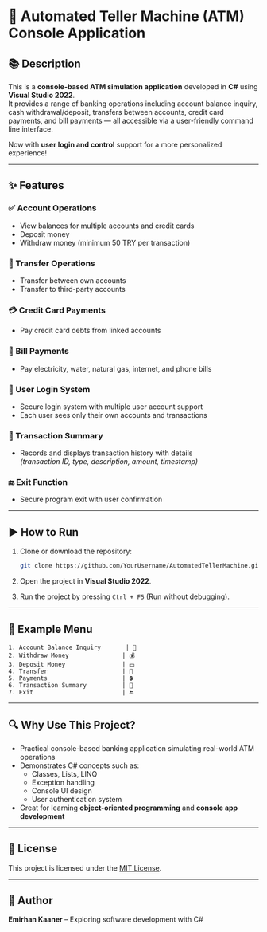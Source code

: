 
# 🏧 Automated Teller Machine (ATM) Console Application

## 📚 Description

This is a **console-based ATM simulation application** developed in **C#** using **Visual Studio 2022**.  
It provides a range of banking operations including account balance inquiry, cash withdrawal/deposit, transfers between accounts, credit card payments, and bill payments — all accessible via a user-friendly command line interface.

Now with **user login and control** support for a more personalized experience!

---

## ✨ Features

### ✅ Account Operations
- View balances for multiple accounts and credit cards  
- Deposit money  
- Withdraw money (minimum 50 TRY per transaction)  

### 🔄 Transfer Operations
- Transfer between own accounts  
- Transfer to third-party accounts  

### 💳 Credit Card Payments
- Pay credit card debts from linked accounts  

### 🧾 Bill Payments
- Pay electricity, water, natural gas, internet, and phone bills  

### 👤 User Login System
- Secure login system with multiple user account support  
- Each user sees only their own accounts and transactions  

### 📜 Transaction Summary
- Records and displays transaction history with details  
  _(transaction ID, type, description, amount, timestamp)_

### 🔚 Exit Function
- Secure program exit with user confirmation  

---

## ▶️ How to Run

1. Clone or download the repository:

   ```bash
   git clone https://github.com/YourUsername/AutomatedTellerMachine.git
   ```

2. Open the project in **Visual Studio 2022**.

3. Run the project by pressing `Ctrl + F5` (Run without debugging).

---

## 🧪 Example Menu

```
1. Account Balance Inquiry       | 🔎  
2. Withdraw Money               | 💰  
3. Deposit Money                | 💵  
4. Transfer                     | 💸  
5. Payments                     | 💲  
6. Transaction Summary          | 📜  
7. Exit                         | 🔚  
```

---

## 🔍 Why Use This Project?

- Practical console-based banking application simulating real-world ATM operations  
- Demonstrates C# concepts such as:
  - Classes, Lists, LINQ
  - Exception handling
  - Console UI design
  - User authentication system  
- Great for learning **object-oriented programming** and **console app development**

---

## 📄 License

This project is licensed under the [MIT License](LICENSE).

---

## 👤 Author

**Emirhan Kaaner** – Exploring software development with C#
